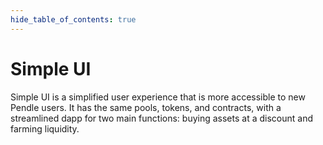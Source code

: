 ```yaml
---
hide_table_of_contents: true
---
```


# Simple UI  

Simple UI is a simplified user experience that is more accessible to new Pendle users. It has the same pools, tokens, and contracts, with a streamlined dapp for two main functions: buying assets at a discount and farming liquidity.
